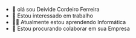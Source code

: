- 👋 olá sou Deivide Cordeiro Ferreira
- 👀 Estou interessado em trabalho
- 🧑‍💻 Atualmente estou aprendendo Informática 
- 💞️ Estou procurando colaborar em sua Empresa 


